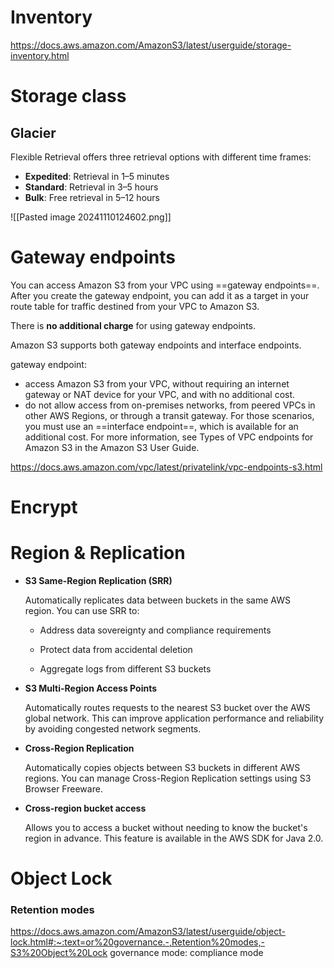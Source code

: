# Inventory

https://docs.aws.amazon.com/AmazonS3/latest/userguide/storage-inventory.html

# Storage class
## Glacier 

Flexible Retrieval offers three retrieval options with different time frames:
- **Expedited**: Retrieval in 1–5 minutes
- **Standard**: Retrieval in 3–5 hours
- **Bulk**: Free retrieval in 5–12 hours

![[Pasted image 20241110124602.png]]

# Gateway endpoints

You can access Amazon S3 from your VPC using ==gateway endpoints==. After you create the gateway endpoint, you can add it as a target in your route table for traffic destined from your VPC to Amazon S3.

There is **no additional charge** for using gateway endpoints.

Amazon S3 supports both gateway endpoints and interface endpoints.

gateway endpoint:  
- access Amazon S3 from your VPC, without requiring an internet gateway or NAT device for your VPC, and with no additional cost. 
- do not allow access from on-premises networks, from peered VPCs in other AWS Regions, or through a transit gateway. For those scenarios, you must use an ==interface endpoint==, which is available for an additional cost. For more information, see Types of VPC endpoints for Amazon S3 in the Amazon S3 User Guide.

https://docs.aws.amazon.com/vpc/latest/privatelink/vpc-endpoints-s3.html

# Encrypt


# Region & Replication

- **S3 Same-Region Replication (SRR)**
    
    Automatically replicates data between buckets in the same AWS region. You can use SRR to:  
    
    - Address data sovereignty and compliance requirements  
        
    - Protect data from accidental deletion  
        
    - Aggregate logs from different S3 buckets  
        
    
- **S3 Multi-Region Access Points**
    
    Automatically routes requests to the nearest S3 bucket over the AWS global network. This can improve application performance and reliability by avoiding congested network segments.  
    
- **Cross-Region Replication**
    
    Automatically copies objects between S3 buckets in different AWS regions. You can manage Cross-Region Replication settings using S3 Browser Freeware.  
    
- **Cross-region bucket access**
    
    Allows you to access a bucket without needing to know the bucket's region in advance. This feature is available in the AWS SDK for Java 2.0.

# Object Lock

### Retention modes
https://docs.aws.amazon.com/AmazonS3/latest/userguide/object-lock.html#:~:text=or%20governance.-,Retention%20modes,-S3%20Object%20Lock
governance mode:
compliance mode

